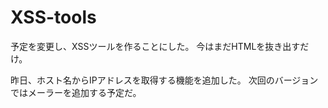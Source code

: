 # XSS-tools
予定を変更し、XSSツールを作ることにした。
今はまだHTMLを抜き出すだけ。

昨日、ホスト名からIPアドレスを取得する機能を追加した。
次回のバージョンではメーラーを追加する予定だ。
